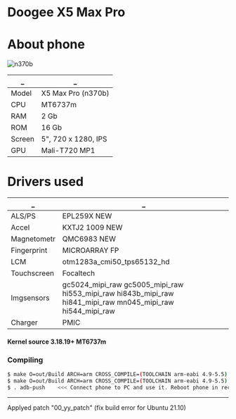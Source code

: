 # Doogee X5 Max Pro
# About phone
![n370b](https://manual-user-guide.com/images/phones/doogee_x5_max_pro.png)

_|_
------------ | -------------
Model | X5 Max Pro (n370b)
CPU | MT6737m
RAM |  2 Gb
ROM | 16 Gb
Screen | 5", 720 x 1280, IPS
GPU | Mali-T720 MP1

# Drivers used
_|_
------------ | -------------
ALS/PS | EPL259X NEW
Accel |  KXTJ2 1009 NEW
Magnetometr | QMC6983 NEW
Fingerprint | MICROARRAY FP
LCM | otm1283a_cmi50_tps65132_hd
Touchscreen | Focaltech
Imgsensors | gc5024_mipi_raw gc5005_mipi_raw hi553_mipi_raw hi843b_mipi_raw hi841_mipi_raw mn045_mipi_raw hi544_mipi_raw
Charger | PMIC

#### Kernel source 3.18.19+ MT6737m
### Compiling

```sh
$ make O=out/Build ARCH=arm CROSS_COMPILE=(TOOLCHAIN arm-eabi 4.9-5.5) n370b_full_defconfig
$ make O=out/Build ARCH=arm CROSS_COMPILE=(TOOLCHAIN arm-eabi 4.9-5.5) -j* (*-threads)
$ . adb-push    <<< Connect phone to PC and use it. Reboot phone in recovery menu and flash file kernel(....).zip
```

--------------------------------------------------------------
Applyed patch "00_yy_patch" (fix build error for Ubuntu 21.10)
